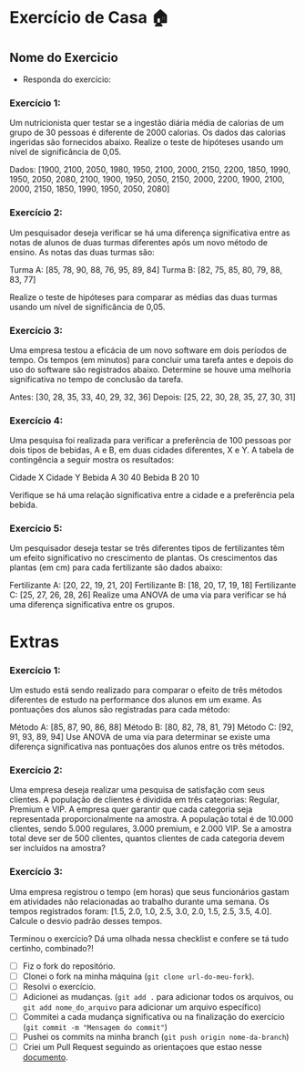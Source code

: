 # Exercício de Casa 🏠 

## Nome do Exercicio

- Responda do exercício:

### Exercício 1: 
Um nutricionista quer testar se a ingestão diária média de calorias de um grupo de 30 pessoas é diferente de 2000 calorias. Os dados das calorias ingeridas são fornecidos abaixo. Realize o teste de hipóteses usando um nível de significância de 0,05.

Dados: [1900, 2100, 2050, 1980, 1950, 2100, 2000, 2150, 2200, 1850, 1990, 1950, 2050, 2080, 2100, 1900, 1950, 2050, 2150, 2000, 2200, 1900, 2100, 2000, 2150, 1850, 1990, 1950, 2050, 2080]

### Exercício 2:

Um pesquisador deseja verificar se há uma diferença significativa entre as notas de alunos de duas turmas diferentes após um novo método de ensino. As notas das duas turmas são:

Turma A: [85, 78, 90, 88, 76, 95, 89, 84]
Turma B: [82, 75, 85, 80, 79, 88, 83, 77]

Realize o teste de hipóteses para comparar as médias das duas turmas usando um nível de significância de 0,05.

### Exercício 3:

Uma empresa testou a eficácia de um novo software em dois períodos de tempo. Os tempos (em minutos) para concluir uma tarefa antes e depois do uso do software são registrados abaixo. Determine se houve uma melhoria significativa no tempo de conclusão da tarefa.

Antes: [30, 28, 35, 33, 40, 29, 32, 36]
Depois: [25, 22, 30, 28, 35, 27, 30, 31]

### Exercício 4:

Uma pesquisa foi realizada para verificar a preferência de 100 pessoas por dois tipos de bebidas, A e B, em duas cidades diferentes, X e Y. A tabela de contingência a seguir mostra os resultados:

Cidade X	Cidade Y
Bebida A	30	40
Bebida B	20	10

Verifique se há uma relação significativa entre a cidade e a preferência pela bebida.

### Exercício 5:

Um pesquisador deseja testar se três diferentes tipos de fertilizantes têm um efeito significativo no crescimento de plantas. Os crescimentos das plantas (em cm) para cada fertilizante são dados abaixo:

Fertilizante A: [20, 22, 19, 21, 20]
Fertilizante B: [18, 20, 17, 19, 18]
Fertilizante C: [25, 27, 26, 28, 26]
Realize uma ANOVA de uma via para verificar se há uma diferença significativa entre os grupos.

# Extras

### Exercício 1: 
Um estudo está sendo realizado para comparar o efeito de três métodos diferentes de estudo na performance dos alunos em um exame. As pontuações dos alunos são registradas para cada método:

Método A: [85, 87, 90, 86, 88]
Método B: [80, 82, 78, 81, 79]
Método C: [92, 91, 93, 89, 94]
Use ANOVA de uma via para determinar se existe uma diferença significativa nas pontuações dos alunos entre os três métodos.

### Exercício 2: 

Uma empresa deseja realizar uma pesquisa de satisfação com seus clientes. A população de clientes é dividida em três categorias: Regular, Premium e VIP. A empresa quer garantir que cada categoria seja representada proporcionalmente na amostra. A população total é de 10.000 clientes, sendo 5.000 regulares, 3.000 premium, e 2.000 VIP. Se a amostra total deve ser de 500 clientes, quantos clientes de cada categoria devem ser incluídos na amostra?

### Exercício 3: 

Uma empresa registrou o tempo (em horas) que seus funcionários gastam em atividades não relacionadas ao trabalho durante uma semana. Os tempos registrados foram: [1.5, 2.0, 1.0, 2.5, 3.0, 2.0, 1.5, 2.5, 3.5, 4.0]. Calcule o desvio padrão desses tempos.

Terminou o exercício? Dá uma olhada nessa checklist e confere se tá tudo certinho, combinado?!

- [ ] Fiz o fork do repositório.
- [ ] Clonei o fork na minha máquina (`git clone url-do-meu-fork`).
- [ ] Resolvi o exercício.
- [ ] Adicionei as mudanças. (`git add .` para adicionar todos os arquivos, ou `git add nome_do_arquivo` para adicionar um arquivo específico)
- [ ] Commitei a cada mudança significativa ou na finalização do exercício (`git commit -m "Mensagem do commit"`)
- [ ] Pushei os commits na minha branch (`git push origin nome-da-branch`)
- [ ] Criei um Pull Request seguindo as orientaçoes que estao nesse [documento](https://github.com/mflilian/repo-example/blob/main/exercicios/para-casa/instrucoes-pull-request.md).
